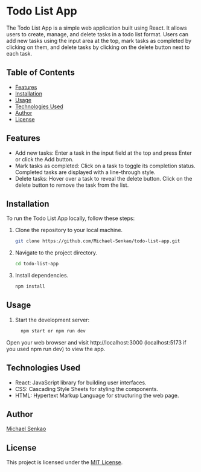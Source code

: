 # Todo List App

The Todo List App is a simple web application built using React. It allows users to create, manage, and delete tasks in a todo list format. Users can add new tasks using the input area at the top, mark tasks as completed by clicking on them, and delete tasks by clicking on the delete button next to each task.

## Table of Contents

- [Features](#features)
- [Installation](#installation)
- [Usage](#usage)
- [Technologies Used](#technologies-used)
- [Author](#author)
- [License](#license)

## Features

- Add new tasks: Enter a task in the input field at the top and press Enter or click the Add button.
- Mark tasks as completed: Click on a task to toggle its completion status. Completed tasks are displayed with a line-through style.
- Delete tasks: Hover over a task to reveal the delete button. Click on the delete button to remove the task from the list.

## Installation

To run the Todo List App locally, follow these steps:

1. Clone the repository to your local machine.
   ```bash
   git clone https://github.com/Michael-Senkao/todo-list-app.git
   
2. Navigate to the project directory.
   ```bash
   cd todo-list-app

3. Install dependencies.
   ```bash
   npm install

## Usage

1. Start the development server:
    ```bash
      npm start or npm run dev

Open your web browser and visit http://localhost:3000 (localhost:5173 if you used npm run dev) to view the app.


## Technologies Used
- React: JavaScript library for building user interfaces.
- CSS: Cascading Style Sheets for styling the components.
- HTML: Hypertext Markup Language for structuring the web page.

## Author
[Michael Senkao](https://github.com/Michael-Senkao)

## License

This project is licensed under the [MIT License](https://opensource.org/licenses/MIT).
